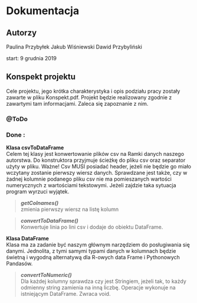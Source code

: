 # Dokumentacja 

## Autorzy
Paulina Przybyłek
Jakub Wiśniewski
Dawid Przybyliński

start: 9 grudnia 2019

## Konspekt projektu

Cele projektu, jego krótka charakterystyka i opis podziału pracy zostały zawarte w pliku Konspekt.pdf. Projekt będzie realizowany zgodnie z zawartymi tam informacjami. Zaleca się zapoznanie z nim.

### @ToDo


### Done : 
**Klasa csvToDataFrame**    
  Celem tej klasy jest konwertowanie plików csv na Ramki danych naszego autorstwa. 
  Do konstruktora przyjmuje ścieżkę do pliku csv oraz separator użyty w pliku. 
  Ważne! Csv MUSI posiadać header, jeżeli nie będzie go miało wczytany zostanie pierwszy wiersz danych.
  Sprawdzane jest także, czy w żadnej kolumnie podanego pliku csv nie ma pomieszanych wartości numerycznych z wartościami
  tekstowymi. Jeżeli zajdzie taka sytuacja program wyrzuci wyjątek.
  
>  ***getColnames()***   
>    zmienia pierwszy wiersz na listę kolumn
    
>  ***convertToDataFrame()***   
>    Konwertuje linia po lini csv i dodaje do obiektu DataFrame. 

**Klasa DataFrame**   
  Klasa ma za zadanie być naszym głównym narzędziem do posługiwania się danymi. Jednolita, z tymi samymi typami danych w kolumnach będzie świetną i wygodną alternatywą dla R-owych data Frame i Pythonowych Pandasów. 
  
>   ***convertToNumeric()***   
>     Dla każdej kolumny sprawdza czy jest Stringiem, jeżeli tak, to każdy odmienny string zamienia na inną liczbę. Operacje wykonuje na istniejącym DataFrame. Zwraca void. 


